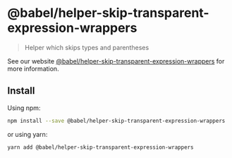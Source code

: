 # @babel/helper-skip-transparent-expression-wrappers

> Helper which skips types and parentheses

See our website [@babel/helper-skip-transparent-expression-wrappers](https://babeljs.io/docs/en/babel-helper-skip-transparent-expression-wrappers) for more information.

## Install

Using npm:

```sh
npm install --save @babel/helper-skip-transparent-expression-wrappers
```

or using yarn:

```sh
yarn add @babel/helper-skip-transparent-expression-wrappers
```
